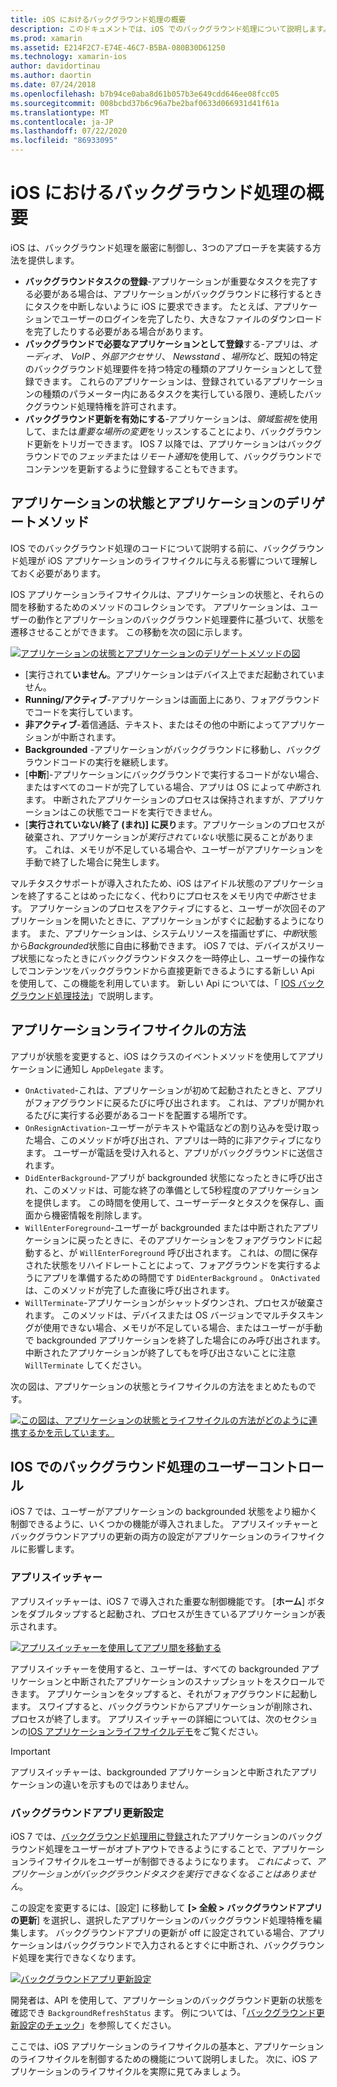 ```yaml
---
title: iOS におけるバックグラウンド処理の概要
description: このドキュメントでは、iOS でのバックグラウンド処理について説明します。アプリケーションの状態、アプリケーションのライフサイクル方法、およびバックグラウンドアプリの更新です。
ms.prod: xamarin
ms.assetid: E214F2C7-E74E-46C7-B5BA-080B30D61250
ms.technology: xamarin-ios
author: davidortinau
ms.author: daortin
ms.date: 07/24/2018
ms.openlocfilehash: b7b94ce0aba8d61b057b3e649cdd646ee08fcc05
ms.sourcegitcommit: 008bcbd37b6c96a7be2baf0633d066931d41f61a
ms.translationtype: MT
ms.contentlocale: ja-JP
ms.lasthandoff: 07/22/2020
ms.locfileid: "86933095"
---
```

# <a name="introduction-to-backgrounding-in-ios"></a>iOS におけるバックグラウンド処理の概要

iOS は、バックグラウンド処理を厳密に制御し、3つのアプローチを実装する方法を提供します。

- **バックグラウンドタスクの登録**-アプリケーションが重要なタスクを完了する必要がある場合は、アプリケーションがバックグラウンドに移行するときにタスクを中断しないように iOS に要求できます。 たとえば、アプリケーションでユーザーのログインを完了したり、大きなファイルのダウンロードを完了したりする必要がある場合があります。
- **バックグラウンドで必要なアプリケーションとして登録**する-アプリは、*オーディオ*、 *VoIP* 、*外部アクセサリ*、 *Newsstand* 、*場所*など、既知の特定のバックグラウンド処理要件を持つ特定の種類のアプリケーションとして登録できます。 これらのアプリケーションは、登録されているアプリケーションの種類のパラメーター内にあるタスクを実行している限り、連続したバックグラウンド処理特権を許可されます。
- **バックグラウンド更新を有効にする**-アプリケーションは、*領域監視*を使用して、または*重要な場所の変更*をリッスンすることにより、バックグラウンド更新をトリガーできます。 IOS 7 以降では、アプリケーションはバックグラウンドでの*フェッチ*または*リモート通知*を使用して、バックグラウンドでコンテンツを更新するように登録することもできます。

## <a name="application-states-and-application-delegate-methods"></a>アプリケーションの状態とアプリケーションのデリゲートメソッド

IOS でのバックグラウンド処理のコードについて説明する前に、バックグラウンド処理が iOS アプリケーションのライフサイクルに与える影響について理解しておく必要があります。

IOS アプリケーションライフサイクルは、アプリケーションの状態と、それらの間を移動するためのメソッドのコレクションです。 アプリケーションは、ユーザーの動作とアプリケーションのバックグラウンド処理要件に基づいて、状態を遷移させることができます。 この移動を次の図に示します。

 [![アプリケーションの状態とアプリケーションのデリゲートメソッドの図](introduction-to-backgrounding-in-ios-images/applicationlifecycle-.png)](introduction-to-backgrounding-in-ios-images/applicationlifecycle-.png#lightbox)

- [実行されて**いません**。アプリケーションはデバイス上でまだ起動されていません。
- **Running/アクティブ**-アプリケーションは画面上にあり、フォアグラウンドでコードを実行しています。
- **非アクティブ**-着信通話、テキスト、またはその他の中断によってアプリケーションが中断されます。
- **Backgrounded** -アプリケーションがバックグラウンドに移動し、バックグラウンドコードの実行を継続します。
- [**中断**]-アプリケーションにバックグラウンドで実行するコードがない場合、またはすべてのコードが完了している場合、アプリは OS によって*中断*されます。 中断されたアプリケーションのプロセスは保持されますが、アプリケーションはこの状態でコードを実行できません。
- [**実行されていない/終了 (まれ)] に戻り**ます。アプリケーションのプロセスが破棄され、アプリケーションが*実行されていない*状態に戻ることがあります。 これは、メモリが不足している場合や、ユーザーがアプリケーションを手動で終了した場合に発生します。

マルチタスクサポートが導入されたため、iOS はアイドル状態のアプリケーションを終了することはめったになく、代わりにプロセスをメモリ内で*中断*させます。 アプリケーションのプロセスをアクティブにすると、ユーザーが次回そのアプリケーションを開いたときに、アプリケーションがすぐに起動するようになります。 また、アプリケーションは、システムリソースを描画せずに、*中断*状態から*Backgrounded*状態に自由に移動できます。 iOS 7 では、デバイスがスリープ状態になったときにバックグラウンドタスクを一時停止し、ユーザーの操作なしでコンテンツをバックグラウンドから直接更新できるようにする新しい Api を使用して、この機能を利用しています。 新しい Api については、「 [IOS バックグラウンド処理技法](~/ios/app-fundamentals/backgrounding/ios-backgrounding-techniques/index.md)」で説明します。

## <a name="application-lifecycle-methods"></a>アプリケーションライフサイクルの方法

アプリが状態を変更すると、iOS はクラスのイベントメソッドを使用してアプリケーションに通知し `AppDelegate` ます。

- `OnActivated`-これは、アプリケーションが初めて起動されたときと、アプリがフォアグラウンドに戻るたびに呼び出されます。 これは、アプリが開かれるたびに実行する必要があるコードを配置する場所です。
- `OnResignActivation`-ユーザーがテキストや電話などの割り込みを受け取った場合、このメソッドが呼び出され、アプリは一時的に非アクティブになります。 ユーザーが電話を受け入れると、アプリがバックグラウンドに送信されます。
- `DidEnterBackground`-アプリが backgrounded 状態になったときに呼び出され、このメソッドは、可能な終了の準備として5秒程度のアプリケーションを提供します。 この時間を使用して、ユーザーデータとタスクを保存し、画面から機密情報を削除します。
- `WillEnterForeground`-ユーザーが backgrounded または中断されたアプリケーションに戻ったときに、そのアプリケーションをフォアグラウンドに起動すると、が `WillEnterForeground` 呼び出されます。 これは、の間に保存された状態をリハイドレートことによって、フォアグラウンドを実行するようにアプリを準備するための時間です `DidEnterBackground` 。  `OnActivated`は、このメソッドが完了した直後に呼び出されます。
- `WillTerminate`-アプリケーションがシャットダウンされ、プロセスが破棄されます。 このメソッドは、デバイスまたは OS バージョンでマルチタスキングが使用できない場合、メモリが不足している場合、またはユーザーが手動で backgrounded アプリケーションを終了した場合にのみ呼び出されます。 中断されたアプリケーションが終了してもを呼び出さないことに注意 `WillTerminate` してください。

次の図は、アプリケーションの状態とライフサイクルの方法をまとめたものです。

 [![この図は、アプリケーションの状態とライフサイクルの方法がどのように連携するかを示しています。](introduction-to-backgrounding-in-ios-images/image2.png)](introduction-to-backgrounding-in-ios-images/image2.png#lightbox)

## <a name="user-controls-for-backgrounding-in-ios"></a>IOS でのバックグラウンド処理のユーザーコントロール

iOS 7 では、ユーザーがアプリケーションの backgrounded 状態をより細かく制御できるように、いくつかの機能が導入されました。 アプリスイッチャーとバックグラウンドアプリの更新の両方の設定がアプリケーションのライフサイクルに影響します。

### <a name="app-switcher"></a>アプリスイッチャー

アプリスイッチャーは、iOS 7 で導入された重要な制御機能です。 [**ホーム**] ボタンをダブルタップすると起動され、プロセスが生きているアプリケーションが表示されます。

 [![アプリスイッチャーを使用してアプリ間を移動する](introduction-to-backgrounding-in-ios-images/app-switcher-.png)](introduction-to-backgrounding-in-ios-images/app-switcher-.png#lightbox)

アプリスイッチャーを使用すると、ユーザーは、すべての backgrounded アプリケーションと中断されたアプリケーションのスナップショットをスクロールできます。 アプリケーションをタップすると、それがフォアグラウンドに起動します。 スワイプすると、バックグラウンドからアプリケーションが削除され、プロセスが終了します。 アプリスイッチャーの詳細については、次のセクションの[IOS アプリケーションライフサイクルデモ](~/ios/app-fundamentals/backgrounding/application-lifecycle-demo.md)をご覧ください。

> [!IMPORTANT]
> アプリスイッチャーは、backgrounded アプリケーションと中断されたアプリケーションの違いを示すものではありません。

### <a name="background-app-refresh-settings"></a>バックグラウンドアプリ更新設定

iOS 7 では、[バックグラウンド処理用に登録さ](~/ios/app-fundamentals/backgrounding/ios-backgrounding-techniques/registering-applications-to-run-in-background.md)れたアプリケーションのバックグラウンド処理をユーザーがオプトアウトできるようにすることで、アプリケーションライフサイクルをユーザーが制御できるようになります。 *これによって、アプリケーションがバックグラウンドタスクを実行できなくなることはありません*。

この設定を変更するには、[設定] に移動して **[> 全般 > バックグラウンドアプリの更新**] を選択し、選択したアプリケーションのバックグラウンド処理特権を編集します。 バックグラウンドアプリの更新が off に設定されている場合、アプリケーションはバックグラウンドで入力されるとすぐに中断され、バックグラウンド処理を実行できなくなります。

 [![バックグラウンドアプリ更新設定](introduction-to-backgrounding-in-ios-images/settings-.png)](introduction-to-backgrounding-in-ios-images/settings-.png#lightbox)

開発者は、API を使用して、アプリケーションのバックグラウンド更新の状態を確認でき `BackgroundRefreshStatus` ます。 例については、「[バックグラウンド更新設定のチェック](https://github.com/xamarin/recipes/tree/master/Recipes/ios/multitasking/check_background_refresh_setting)」を参照してください。

ここでは、iOS アプリケーションのライフサイクルの基本と、アプリケーションのライフサイクルを制御するための機能について説明しました。 次に、iOS アプリケーションのライフサイクルを実際に見てみましょう。

